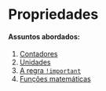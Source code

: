 # Propriedades 

#### Assuntos abordados: 

1. [Contadores](aulas/18.1-contadores)
2. [Unidades](aulas/18.2-unidades)
3. [A regra `!important`](aulas/18.3-regra-!importante)
4. [Funções matemáticas](aulas/18.4-funcoes-matematicas)
